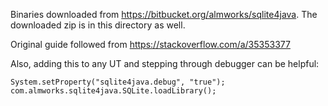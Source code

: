 Binaries downloaded from https://bitbucket.org/almworks/sqlite4java. The downloaded zip is in this directory as well.

Original guide followed from https://stackoverflow.com/a/35353377

Also, adding this to any UT and stepping through debugger can be helpful:

```
System.setProperty("sqlite4java.debug", "true");
com.almworks.sqlite4java.SQLite.loadLibrary();
```

